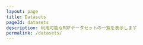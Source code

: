 ```yaml
---
layout: page
title: Datasets
pageId: datasets
description: 利用可能なRDFデータセットの一覧を表示します
permalink: /datasets/
---
```




<!-- JekyllでJSONデータを埋め込む -->
<script type="application/json" id="datasets-json">{{ site.data.datasets | jsonify }}</script>

<div id="DatasetsListView"></div>


<script>
document.addEventListener('DOMContentLoaded', async function() {
  // DatasetsManager経由でデータ取得（タグカラーCSSも生成される）
  const datasetLoader = window.DatasetsManager.getInstance();
  let datasets = [];
  try {
    datasets = await datasetLoader.getDatasets();
  } catch (e) {
    console.error('Failed to load datasets:', e);
  }
  if (!datasets || datasets.length === 0) return;
  renderDatasets(datasets);
});

function renderDatasets(datasets) {
  const container = document.getElementById('DatasetsListView');
  container.innerHTML = '';
  const ul = document.createElement('ul');
  ul.className = 'datasets';
  datasets.forEach(dataset => {
    const li = document.createElement('li');
    li.className = 'dataset';
    // DatasetCard.jsで従来通り描画
    const datasetCard = new DatasetCard(dataset, {
      showDescription: true,
      showTags: true,
      showLink: true,
      iconRendering: 'svgOverlap',
      showHeaderMeta: true
    });
    const cardEl = datasetCard.getElement();
    li.appendChild(cardEl);
    ul.appendChild(li);
  });
  container.appendChild(ul);
}
</script>
